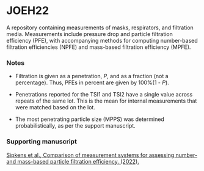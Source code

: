 
# JOEH22

A repository containing measurements of masks, respirators, and filtration media. Measurements include pressure drop and particle filtration efficiency (PFE), with accompanying methods for computing number-based filtration efficiencies (NPFE) and mass-based filtration efficiency (MPFE). 

### Notes

- Filtration is given as a penetration, *P*, and as a fraction (not a percentage). Thus, PFEs in percent are given by 100%(1 - *P*).

- Penetrations reported for the TSI1 and TSI2 have a single value across repeats of the same lot. This is the mean for internal measurements that were matched based on the lot. 

- The most penetrating particle size (MPPS) was determined probabilistically, as per the support manuscript. 

### Supporting manuscript

[Sipkens et al., Comparison of measurement systems for assessing number- and mass-based particle filtration efficiency. (2022).][joeh22]

[joeh22]: https://doi.org/10.1080/15459624.2022.2114596
